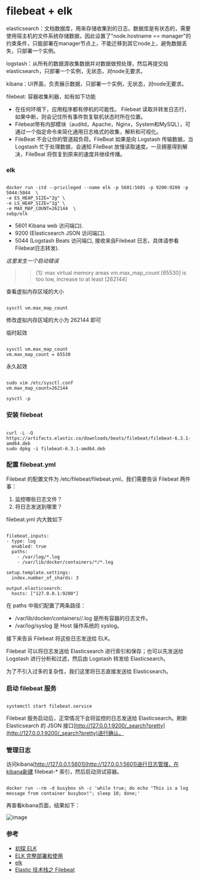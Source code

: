 # filebeat + elk

elasticsearch：文档数据库，用来存储收集到的日志。数据库是有状态的，需要使用宿主机的文件系统存储数据，因此设置了"node.hostname == manager"的约束条件，只能部署在manager节点上，不能迁移到其它node上，避免数据丢失，只部署一个实例。

logstash：从所有的数据源收集数据并对数据做预处理，然后再提交给elasticsearch，只部署一个实例，无状态，对node无要求。

kibana：UI界面，负责展示数据，只部署一个实例，无状态，对node无要求。

filebeat: 容器收集利器，如有如下功能

* 在任何环境下，应用程序都有停机的可能性。 Filebeat 读取并转发日志行，如果中断，则会记住所有事件恢复联机状态时所在位置。
* Filebeat带有内部模块（auditd，Apache，Nginx，System和MySQL），可通过一个指定命令来简化通用日志格式的收集，解析和可视化。
* FileBeat 不会让你的管道超负荷。FileBeat 如果是向 Logstash 传输数据，当 Logstash 忙于处理数据，会通知 FileBeat 放慢读取速度。一旦拥塞得到解决，FileBeat 将恢复到原来的速度并继续传播。

### elk

````aidl

docker run -itd --privileged --name elk -p 5601:5601 -p 9200:9200 -p 5044:5044  \
-e ES_HEAP_SIZE="2g" \
-e LS_HEAP_SIZE="1g" \
-e MAX_MAP_COUNT=262144  \
sebp/elk

````

* 5601 Kibana web 访问端口).
* 9200 (Elasticsearch JSON 访问端口).
* 5044 (Logstash Beats 访问端口, 接收来自Filebeat 日志，具体请参看Filebeat日志转发).


*这里发生一个启动错误*

 >> [1]: max virtual memory areas vm.max_map_count [65530] is too low, increase to at least [262144]

查看虚拟内存区域的大小

```aidl

sysctl vm.max_map_count 

```

修改虚拟内存区域的大小为 262144 即可

临时起效
```aidl

sysctl vm.max_map_count 
vm.max_map_count = 65530

```

永久起效

```aidl

sudo vim /etc/sysctl.conf 
vm.max_map_count=262144

sysctl -p

```

### 安装 filebeat 

```aidl

curl -L -O https://artifacts.elastic.co/downloads/beats/filebeat/filebeat-6.3.1-amd64.deb
sudo dpkg -i filebeat-6.3.1-amd64.deb

```

### 配置 filebeat.yml

Filebeat 的配置文件为 /etc/filebeat/filebeat.yml，我们需要告诉 Filebeat 两件事：

1. 监控哪些日志文件？
2. 将日志发送到哪里？

filebeat.yml 内大致如下
```aidl

filebeat.inputs:
- type: log
  enabled: true
  paths:
    - /var/log/*.log
    - /var/lib/docker/containers/*/*.log

setup.template.settings:
  index.number_of_shards: 3

output.elasticsearch:
  hosts: ["127.0.0.1:9200"]

```

在 paths 中我们配置了两条路径：

* /var/lib/docker/containers/*/*.log 是所有容器的日志文件。
* /var/log/syslog 是 Host 操作系统的 syslog。

接下来告诉 Filebeat 将这些日志发送给 ELK。

Filebeat 可以将日志发送给 Elasticsearch 进行索引和保存；也可以先发送给 Logstash 进行分析和过滤，然后由 Logstash 转发给 Elasticsearch。

为了不引入过多的复杂性，我们这里将日志直接发送给 Elasticsearch。

### 启动 filebeat 服务

```aidl

systemctl start filebeat.service

```
Filebeat 服务启动后，正常情况下会将监控的日志发送给 Elasticsearch。刷新 Elasticsearch 的 JSON 接口[http://127.0.0.1:9200/_search?pretty](http://127.0.0.1:9200/_search?pretty)进行确认。

### 管理日志

访问kibana[http://127.0.0.1:5601](http://127.0.0.1:5601)进行日志管理，在kibana新建 filebeat-* 索引，然后启动测试容器。

```aidl

docker run --rm -d busybox sh -c 'while true; do echo "This is a log message from container busybox!"; sleep 10; done;'

```

再查看kibana页面，结果如下：

![image](http://172.16.1.61/wangyongbin/docker/raw/master/elk/images/upload-ueditor-image-20171105-1509871988385094430.png)

### 参考
* [初探 ELK ](https://www.cnblogs.com/CloudMan6/p/7770916.html)
* [ELK 完整部署和使用](https://www.cnblogs.com/CloudMan6/p/7787870.html)
* [elk](http://elk-docker.readthedocs.io/)
* [Elastic 技术栈之 Filebeat](https://www.cnblogs.com/jingmoxukong/p/8185321.html)
